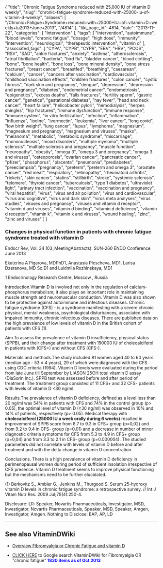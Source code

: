 {
    "title": "Chronic Fatigue Syndrome reduced with 25,000 IU of vitamin D weekly",
    "slug": "chronic-fatigue-syndrome-reduced-with-25000-iu-of-vitamin-d-weekly",
    "aliases": [
        "/Chronic+Fatigue+Syndrome+reduced+with+25000+IU+of+vitamin+D+weekly+\u2013+June+2013",
        "/4814"
    ],
    "tiki_page_id": 4814,
    "date": "2013-11-22",
    "categories": [
        "Intervention"
    ],
    "tags": [
        "Intervention",
        "autoimmune",
        "blood levels",
        "chronic fatigue",
        "dosage",
        "high dose",
        "immunity",
        "intervention",
        "neurological",
        "therapeutic intervention",
        "vitamin d"
    ],
    "associated_tags": [
        "CYPA",
        "CYPB",
        "CYPR",
        "EBV",
        "HRV",
        "PCOS",
        "RSV",
        "SAD",
        "ankle fractures",
        "anxiety",
        "asthma",
        "atherosclerosis",
        "atrial fibrillation",
        "bacteria",
        "bird flu",
        "bladder cancer",
        "blood clotting",
        "bone",
        "bone health",
        "bone loss",
        "bone mineral density",
        "bone stress fractures",
        "breast cancer",
        "breastfed",
        "breathing",
        "caesarean",
        "calcium",
        "cancer",
        "cancers after vaccination",
        "cardiovascular",
        "childhood vaccination effects",
        "children fractures",
        "colon cancer",
        "cystic fibrosis",
        "dark skin and pregnancy",
        "dengue",
        "depression",
        "depression and pregnancy",
        "diabetes",
        "endometrial cancer",
        "endometriosis",
        "epigenetics",
        "excess deaths",
        "falls fractures",
        "fertility sperm",
        "gastric cancer",
        "genetics",
        "gestational diabetes",
        "hay fever",
        "head and neck cancer",
        "heart failure",
        "helicobacter pylori",
        "hemodialysis",
        "herpes shingles",
        "hip fractures",
        "immune dysfunction",
        "immune response",
        "immune system",
        "in vitro fertilization",
        "infection",
        "inflammation",
        "influenza",
        "iodine",
        "ivermectin",
        "leukemia",
        "liver cancer",
        "long covid",
        "low birth weight",
        "lung cancer",
        "lupus",
        "lymphoma",
        "magnesium",
        "magnesium and pregnancy",
        "magnesium and viruses",
        "masks",
        "melanoma",
        "metabolic",
        "metabolic syndrome",
        "miscarriage",
        "mononucleosis",
        "mood disorders",
        "multiple myeloma",
        "multiple sclerosis",
        "multiple sclerosis and pregnancy",
        "muscle function",
        "neuropathy",
        "obesity",
        "omega 3",
        "omega 3 and pregnancy",
        "omega 3 and viruses",
        "osteoporosis",
        "ovarian cancer",
        "pancreatic cancer",
        "pfizer",
        "phosphorus",
        "placenta",
        "pneumonia",
        "prediabetes",
        "preeclampsia",
        "pregnancy",
        "preterm",
        "preterm and omega 3",
        "prostate cancer",
        "red meat",
        "respiratory",
        "retinopathy",
        "rheumatoid arthritis",
        "rickets",
        "skin cancer",
        "statins",
        "stillbirth",
        "stroke",
        "systemic sclerosis",
        "telomere",
        "thyroid cancer",
        "tuberculosis",
        "type 1 diabetes",
        "ultraviolet light",
        "urinary tract infection",
        "vaccination",
        "vaccination and pregnancy",
        "viral hepatitis",
        "virus",
        "virus and air pollution",
        "virus and cardiovascular",
        "virus and cognitive",
        "virus and dark skin",
        "virus meta analyses",
        "virus studies",
        "viruses and pregnancy",
        "viruses and vitamin d receptor",
        "vitamin d and viruses",
        "vitamin d binding",
        "vitamin d deficiency",
        "vitamin d receptor",
        "vitamin k",
        "vitamin k and viruses",
        "wound healing",
        "zinc",
        "zinc and viruses"
    ]
}


### Changes in physical function in patients with chronic fatigue syndrome treated with vitamin D

Endocr Rev, Vol. 34 (03_MeetingAbstracts): SUN-260 ENDO Conference June 2013

Ekaterina A Pigarova, MDPhD1, Anastasia Plescheva, MD1, Larisa Dzeranova, MD Sc.D1 and Luidmila Rozhinskaya, MD1

1 Endocrinology Research Centre, Moscow , Russia

Introduction.Vitamin D is involved not only in the regulation of calcium-phosphorus metabolism; it also plays an important role in maintaining muscle strength and neuromuscular conduction. Vitamin D was also shown to be protective against autoimmune and infectious diseases. Chronic fatigue syndrome (CFS) - is a syndrome manifesting with a severe chronic physical, mental weakness, psychological disturbances, associated with impaired immunity, chronic infectious diseases. There are published data on the high prevalence of low levels of vitamin D in the British cohort of patients with CFS (1).

Aim.To assess the prevalence of vitamin D insufficiency, physical status (SPPB), and their change after treatment with 150000 IU of cholecalciferol in patients with (CFS+) and without CFS (CFS-).

Materials and methods.The study included 81 women aged 40 to 60 years (median age - 53 ± 4 years), 29 of which were diagnosed with the CFS using CDC criteria (1994). Vitamin D levels were evaluated during the period from late June till September by LIASON 25OH total vitamin D assay (DiaSorin Inc.). SPPB test was assessed before and after period of treatment. The treatment group consisted of 11 CFS+ and 32 CFS- patients with levels of vitamin D <30 ng/ml.

Results.The prevalence of vitamin D deficiency, defined as a level less than 20 ng/ml was 54% in patients with CFS and 74% in the control group (p> 0.05), the optimal level of vitamin D (≥30 ng/ml) was observed in 10% and 14% of patients, respectively (p> 0.05). Medical therapy with  **cholecalciferol (25000 IU a week orally during 6 weeks)**  resulted in improvement of SPPB score from 8.7 to 9.3 in CFS+ group (p=0,02) and from 9.2 to 9.4 in CFS- group (p=0.01) and a decrease in number of minor diagnostic criteria symptoms for CFS from 5.3 to 4.9 in CFS+ group (p=0,04) and from 3.3 to 2.1 in CFS- group (p=0.000004). The studied parameters did not correlate with levels of vitamin D before and after treatment and with the delta change in vitamin D concentration.

Conclusions. There is a high prevalence of vitamin D deficiency in perimenopausal women during period of sufficient insolation irrespective of CFS presence. Vitamin D treatment seems to improve physical functioning but the mechanisms need to be further elucidated.

(1) Berkovitz S., Ambler G., Jenkins M., Thurgood S. Serum 25-hydroxy vitamin D levels in chronic fatigue syndrome: a retrospective survey. // Int J Vitam Nutr Res. 2009 Jul;79(4):250-4.

Disclosure: LR: Speaker, Novartis Pharmaceuticals, Investigator, MSD, Investigator, Novartis Pharmaceuticals, Speaker, MSD, Speaker, Amgen, Investigator, Amgen. Nothing to Disclose: EAP, AP, LD

---

## See also VitaminDWiki

* [Overview Fibromyalgia or Chronic Fatigue and vitamin D](/tags/overview-fibromyalgia-or-chronic-fatigue-and-vitamin-d.html)

* [CLICK HERE](http://www.google.com/custom?hl=en&client=google-coop&cof=FORID:13%3BAH:left%3BCX:Search%2520Vitamin%2520D%2520Wiki%3BL:http://www.google.com/intl/en/images/logos/custom_search_logo_sm.gif%3BLH:30%3BLP:1%3BVLC:%23551a8b%3BDIV:%23cccccc%3B&cx=001215644404345293668:3di8vufs_m4&adkw=AELymgW235dllao9DRmgCQlRBDOVBNu3mRbqmQ1d11Nf1NYzQUH5nvHgkluuz1ACWY6VZcgqOR3x3VPYQUdjd4OO5L0WKgsAnXif4r5fi1JWwAeW3Ya8q1I&boostcse=0&ei=lNxOTajpE4easAPC0q3fCg&q=Fibromyalgia+OR+%22chronic+fatigue%22&start=0&sa=N) to Google search VitaminDWiki for Fibromyalgia OR "chronic fatigue"  **<span style="color:#00F;">1830 items as of Oct 2013</span>**